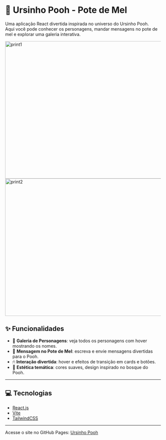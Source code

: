 # 🐻 Ursinho Pooh - Pote de Mel

Uma aplicação React divertida inspirada no universo do Ursinho Pooh.  
Aqui você pode conhecer os personagens, mandar mensagens no pote de mel e explorar uma galeria interativa.

<img width="938" height="445" alt="print1" src="https://github.com/user-attachments/assets/8af397ae-9b18-4955-acb2-7b7df02095b0" />

<img width="938" height="445" alt="print2" src="https://github.com/user-attachments/assets/0c9216bf-f868-4b79-8ad8-23dfd2efbe7b" />


## ✨ Funcionalidades

- 🎨 **Galeria de Personagens**: veja todos os personagens com hover mostrando os nomes.  
- 🍯 **Mensagem no Pote de Mel**: escreva e envie mensagens divertidas para o Pooh.  
- 🖱 **Interação divertida**: hover e efeitos de transição em cards e botões.  
- 🌳 **Estética temática**: cores suaves, design inspirado no bosque do Pooh.  

---

## 💻 Tecnologias

- [React.js](https://reactjs.org/)  
- [Vite](https://vitejs.dev/)  
- [TailwindCSS](https://tailwindcss.com/)  

---

Acesse o site no GitHub Pages: [Ursinho Pooh](https://isabeladuarte.github.io/ursinho-pooh/)
